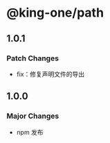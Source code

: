 # @king-one/path

## 1.0.1

### Patch Changes

- fix：修复声明文件的导出

## 1.0.0

### Major Changes

- npm 发布
